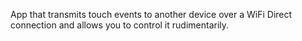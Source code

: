 App that transmits touch events to another device over a WiFi Direct connection and allows you to control it rudimentarily.